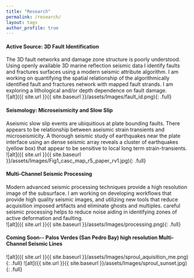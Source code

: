 ```yaml
---
title: "Research"
permalink: /research/
layout: tags
author_profile: true
---
```

#### Active Source: 3D Fault Identification
The 3D fault networks and damage zone structure is poorly understood. 
Using openly available 3D marine reflection seismic data I identify faults and fractures surfaces using a modern seismic attribute algorithm. 
I am working on quantifying the spatial relationship of the algorithmically identified fault and fractures network with mapped fault strands. I am exploring a lithological and/or depth dependence on fault damage.   
![alt]({{ site.url }}{{ site.baseurl }}/assets/Images/fault_id.png){: .full}

#### Seismology: Microseismicity and Slow Slip
Aseismic slow slip events are ubiquitious at plate bounding faults. 
There appears to be relationship between aseismic strain transients and microseismicity.
A thorough seismic study of earthquakes near the plate interface using an dense seismic array reveals a cluster of earthquakes (yellow box) that appear to be sensitive to local long term strain-transients.  
![alt]({{ site.url }}{{ site.baseurl }}/assets/Images/Fig1_casc_map_r5_paper_rv1.jpg){: .full}

#### Multi-Channel Seismic Processing
Modern advanced seismic processing techniques provide a high resolution image of the subsurface. 
I am working on developing workflows that provide high quality seismic images, and utilizing new tools that reduce acquisition imposed artifacts and eliminate ghosts and multiples. 
careful seismic processing helps to reduce noise aiding in identifying zones of active deformation and faulting.  
![alt]({{ site.url }}{{ site.baseurl }}/assets/Images/processing.png){: .full}

#### Coming Soon-- Palos Verdes (San Pedro Bay) high resolution Multi-Channel Seismic Lines 
![alt]({{ site.url }}{{ site.baseurl }}/assets/Images/sproul_aquisition_me.png){: .full}
![alt]({{ site.url }}{{ site.baseurl }}/assets/Images/sproul_sunset.jpg){: .full}

